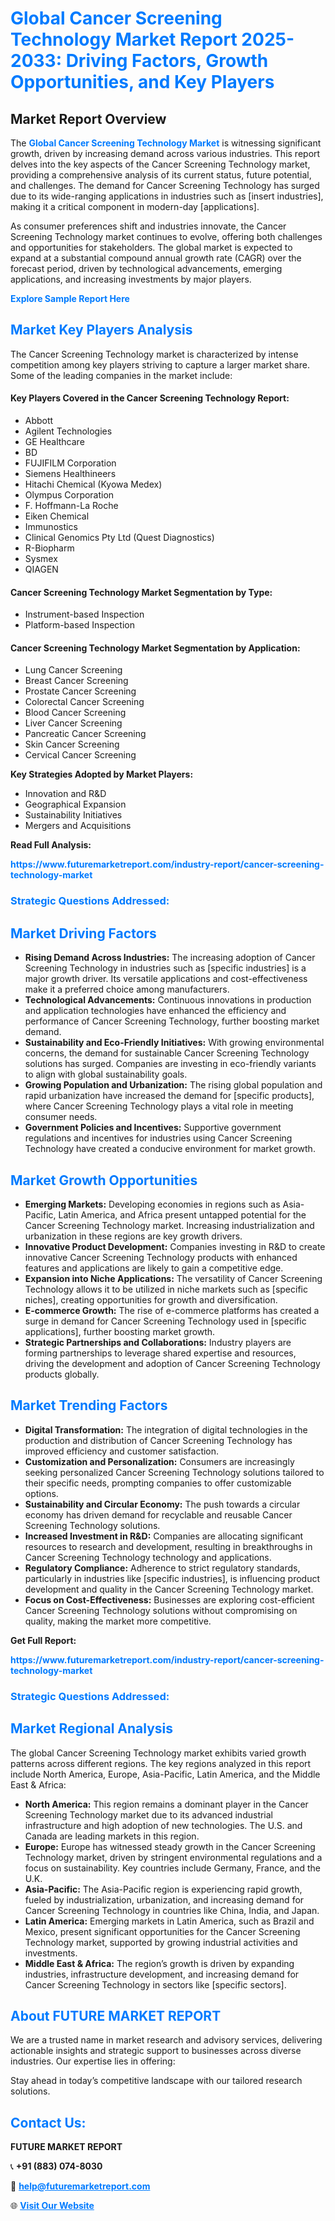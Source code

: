<h1 style="color: #007BFF;">Global Cancer Screening Technology Market Report 2025-2033: Driving Factors, Growth Opportunities, and Key Players</h1>

<section id="overview">
<h2>Market Report Overview</h2>
<p>The <a href="https://www.futuremarketreport.com/industry-report/cancer-screening-technology-market" style="color: #007BFF; text-decoration: none;"><strong>Global Cancer Screening Technology Market</strong></a> is witnessing significant growth, driven by increasing demand across various industries. This report delves into the key aspects of the Cancer Screening Technology market, providing a comprehensive analysis of its current status, future potential, and challenges. The demand for Cancer Screening Technology has surged due to its wide-ranging applications in industries such as [insert industries], making it a critical component in modern-day [applications].</p>
<p>As consumer preferences shift and industries innovate, the Cancer Screening Technology market continues to evolve, offering both challenges and opportunities for stakeholders. The global market is expected to expand at a substantial compound annual growth rate (CAGR) over the forecast period, driven by technological advancements, emerging applications, and increasing investments by major players.</p>
</section>

<section id="overview">
<p><a href="https://www.futuremarketreport.com/request-sample/reportId=79020" style="color: #007BFF; text-decoration: none;"><strong>Explore Sample Report Here</strong></a></p>
</section>

<section id="key-players">
<h2 style="color: #007BFF;">Market Key Players Analysis</h2>
<p>The Cancer Screening Technology market is characterized by intense competition among key players striving to capture a larger market share. Some of the leading companies in the market include:</p>
<h4>Key Players Covered in the Cancer Screening Technology Report:</h4>
<ul><li>Abbott</li><li>Agilent Technologies</li><li>GE Healthcare</li><li>BD</li><li>FUJIFILM Corporation</li><li>Siemens Healthineers</li><li>Hitachi Chemical (Kyowa Medex)</li><li>Olympus Corporation</li><li>F. Hoffmann-La Roche</li><li>Eiken Chemical</li><li>Immunostics</li><li>Clinical Genomics Pty Ltd (Quest Diagnostics)</li><li>R-Biopharm</li><li>Sysmex</li><li>QIAGEN</li></ul>
<h4>Cancer Screening Technology Market Segmentation by Type:</h4>
<ul><li>Instrument-based Inspection</li><li>Platform-based Inspection</li></ul>

<h4>Cancer Screening Technology Market Segmentation by Application:</h4>
<ul><li>Lung Cancer Screening</li><li>Breast Cancer Screening</li><li>Prostate Cancer Screening</li><li>Colorectal Cancer Screening</li><li>Blood Cancer Screening</li><li>Liver Cancer Screening</li><li>Pancreatic Cancer Screening</li><li>Skin Cancer Screening</li><li>Cervical Cancer Screening</li></ul>
<p><strong>Key Strategies Adopted by Market Players:</strong></p>
<ul>
<li>Innovation and R&D</li>
<li>Geographical Expansion</li>
<li>Sustainability Initiatives</li>
<li>Mergers and Acquisitions</li>
</ul>
</section>

<section>
<p><strong>Read Full Analysis: </strong></p><a href="https://www.futuremarketreport.com/industry-report/cancer-screening-technology-market" style="color: #007BFF; text-decoration: none;"><strong>https://www.futuremarketreport.com/industry-report/cancer-screening-technology-market</strong></a>
<h3 style="color: #007BFF;">Strategic Questions Addressed:</h3>
</section>

<section id="driving-factors">
<h2 style="color: #007BFF;">Market Driving Factors</h2>
<ul>
<li><strong>Rising Demand Across Industries:</strong> The increasing adoption of Cancer Screening Technology in industries such as [specific industries] is a major growth driver. Its versatile applications and cost-effectiveness make it a preferred choice among manufacturers.</li>
<li><strong>Technological Advancements:</strong> Continuous innovations in production and application technologies have enhanced the efficiency and performance of Cancer Screening Technology, further boosting market demand.</li>
<li><strong>Sustainability and Eco-Friendly Initiatives:</strong> With growing environmental concerns, the demand for sustainable Cancer Screening Technology solutions has surged. Companies are investing in eco-friendly variants to align with global sustainability goals.</li>
<li><strong>Growing Population and Urbanization:</strong> The rising global population and rapid urbanization have increased the demand for [specific products], where Cancer Screening Technology plays a vital role in meeting consumer needs.</li>
<li><strong>Government Policies and Incentives:</strong> Supportive government regulations and incentives for industries using Cancer Screening Technology have created a conducive environment for market growth.</li>
</ul>
</section>

<section id="growth-opportunities">
<h2 style="color: #007BFF;">Market Growth Opportunities</h2>
<ul>
<li><strong>Emerging Markets:</strong> Developing economies in regions such as Asia-Pacific, Latin America, and Africa present untapped potential for the Cancer Screening Technology market. Increasing industrialization and urbanization in these regions are key growth drivers.</li>
<li><strong>Innovative Product Development:</strong> Companies investing in R&D to create innovative Cancer Screening Technology products with enhanced features and applications are likely to gain a competitive edge.</li>
<li><strong>Expansion into Niche Applications:</strong> The versatility of Cancer Screening Technology allows it to be utilized in niche markets such as [specific niches], creating opportunities for growth and diversification.</li>
<li><strong>E-commerce Growth:</strong> The rise of e-commerce platforms has created a surge in demand for Cancer Screening Technology used in [specific applications], further boosting market growth.</li>
<li><strong>Strategic Partnerships and Collaborations:</strong> Industry players are forming partnerships to leverage shared expertise and resources, driving the development and adoption of Cancer Screening Technology products globally.</li>
</ul>
</section>

<section id="trending-factors">
<h2 style="color: #007BFF;">Market Trending Factors</h2>
<ul>
<li><strong>Digital Transformation:</strong> The integration of digital technologies in the production and distribution of Cancer Screening Technology has improved efficiency and customer satisfaction.</li>
<li><strong>Customization and Personalization:</strong> Consumers are increasingly seeking personalized Cancer Screening Technology solutions tailored to their specific needs, prompting companies to offer customizable options.</li>
<li><strong>Sustainability and Circular Economy:</strong> The push towards a circular economy has driven demand for recyclable and reusable Cancer Screening Technology solutions.</li>
<li><strong>Increased Investment in R&D:</strong> Companies are allocating significant resources to research and development, resulting in breakthroughs in Cancer Screening Technology technology and applications.</li>
<li><strong>Regulatory Compliance:</strong> Adherence to strict regulatory standards, particularly in industries like [specific industries], is influencing product development and quality in the Cancer Screening Technology market.</li>
<li><strong>Focus on Cost-Effectiveness:</strong> Businesses are exploring cost-efficient Cancer Screening Technology solutions without compromising on quality, making the market more competitive.</li>
</ul>
</section>

<section>
<p><strong>Get Full Report: </strong></p><a href="https://www.futuremarketreport.com/industry-report/cancer-screening-technology-market" style="color: #007BFF; text-decoration: none;"><strong>https://www.futuremarketreport.com/industry-report/cancer-screening-technology-market</strong></a>
<h3 style="color: #007BFF;">Strategic Questions Addressed:</h3>
</section>


<section id="regional-analysis">
<h2 style="color: #007BFF;">Market Regional Analysis</h2>
<p>The global Cancer Screening Technology market exhibits varied growth patterns across different regions. The key regions analyzed in this report include North America, Europe, Asia-Pacific, Latin America, and the Middle East & Africa:</p>
<ul>
<li><strong>North America:</strong> This region remains a dominant player in the Cancer Screening Technology market due to its advanced industrial infrastructure and high adoption of new technologies. The U.S. and Canada are leading markets in this region.</li>
<li><strong>Europe:</strong> Europe has witnessed steady growth in the Cancer Screening Technology market, driven by stringent environmental regulations and a focus on sustainability. Key countries include Germany, France, and the U.K.</li>
<li><strong>Asia-Pacific:</strong> The Asia-Pacific region is experiencing rapid growth, fueled by industrialization, urbanization, and increasing demand for Cancer Screening Technology in countries like China, India, and Japan.</li>
<li><strong>Latin America:</strong> Emerging markets in Latin America, such as Brazil and Mexico, present significant opportunities for the Cancer Screening Technology market, supported by growing industrial activities and investments.</li>
<li><strong>Middle East & Africa:</strong> The region’s growth is driven by expanding industries, infrastructure development, and increasing demand for Cancer Screening Technology in sectors like [specific sectors].</li>
</ul>
</section>

<footer>
<h2 style="color: #007BFF;">About FUTURE MARKET REPORT</h2>
<p>We are a trusted name in market research and advisory services, delivering actionable insights and strategic support to businesses across diverse industries. Our expertise lies in offering:</p>

<p>Stay ahead in today’s competitive landscape with our tailored research solutions.</p>

<h2 style="color: #007BFF;">Contact Us:</h2>
<p><strong>FUTURE MARKET REPORT</strong></p>
<p>📞 <strong>+91 (883) 074-8030</strong></p>
<p>📧 <strong><a href="mailto:help@futuremarketreport.com" style="color: #007BFF;">help@futuremarketreport.com</a></strong></p>
<p>🌐 <strong><a href="https://www.futuremarketreport.com/" style="color: #007BFF;">Visit Our Website</a></strong></p>
</footer>